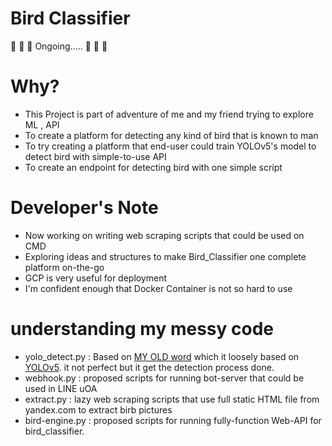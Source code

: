 # Bird Classifier
:triumph: :triumph:  :triumph: Ongoing..... :triumph: :triumph: :triumph:

# Why?
- This Project is part of adventure of me and my friend trying to explore ML , API 
- To create a platform for detecting any kind of bird that is known to man
- To try creating a platform that end-user could train YOLOv5's model to detect bird with simple-to-use API
- To create an endpoint for detecting bird with one simple script

# Developer's Note
- Now working on writing web scraping scripts that could be used on CMD 
- Exploring ideas and structures to make Bird_Classifier one complete platform on-the-go
- GCP is very useful for deployment
- I'm confident enough that Docker Container is not so hard to use

# understanding my messy code
- yolo_detect.py : Based on [MY OLD word](https://github.com/RioRocker97/my_yolov5) which it loosely based on [YOLOv5](https://github.com/ultralytics/yolov5/blob/master/detect.py). it not perfect but it get the detection process done.
- webhook.py : proposed scripts for running bot-server that could be used in LINE uOA
- extract.py : lazy web scraping scripts that use full static HTML file from yandex.com to extract birb pictures
- bird-engine.py : proposed scripts for running fully-function Web-API for bird_classifier.